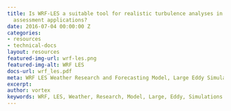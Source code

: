 ```yaml
---
title: Is WRF-LES a suitable tool for realistic turbulence analyses in wind resource
  assessment applications?
date: 2016-07-04 00:00:00 Z
categories:
- resources
- technical-docs
layout: resources
featured-img-url: wrf-les.png
featured-img-alt: WRF LES
docs-url: wrf_les.pdf
meta: WRF LES Weather Research and Forecasting Model, Large Eddy Simulations
excerpt: 
author: vortex
keywords: WRF, LES, Weather, Research, Model, Large, Eddy, Simulations
---
```


